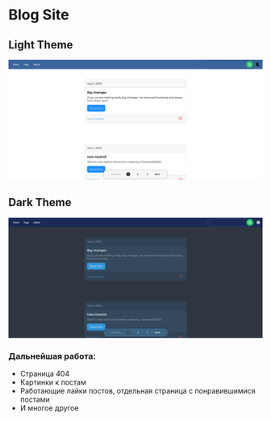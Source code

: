 # Blog Site
## Light Theme
![Light Theme](/images/light.png)
## Dark Theme
![Dark Theme](/images/dark.png)
### Дальнейшая работа:
* Страница 404
* Картинки к постам
* Работающие лайки постов, отдельная страница с понравившимися постами
* И многое другое